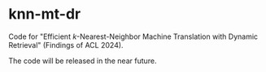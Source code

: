 # knn-mt-dr

Code for "Efficient $k$-Nearest-Neighbor Machine Translation with Dynamic Retrieval" (Findings of ACL 2024).

The code will be released in the near future.
